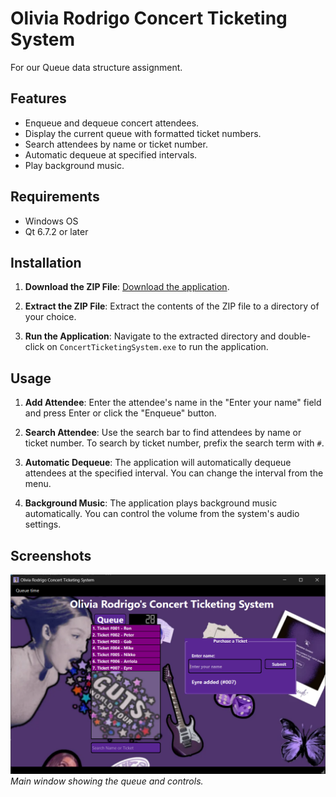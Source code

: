 # Olivia Rodrigo Concert Ticketing System

For our Queue data structure assignment.

## Features

- Enqueue and dequeue concert attendees.
- Display the current queue with formatted ticket numbers.
- Search attendees by name or ticket number.
- Automatic dequeue at specified intervals.
- Play background music.

## Requirements

- Windows OS
- Qt 6.7.2 or later

## Installation

1. **Download the ZIP File**: [Download the application](https://github.com/lucifron28/Ticket-Management-System-Using-Queue-Data-Structure/blob/main/Cada-Queue.zip).

2. **Extract the ZIP File**: Extract the contents of the ZIP file to a directory of your choice.

3. **Run the Application**: Navigate to the extracted directory and double-click on `ConcertTicketingSystem.exe` to run the application.

## Usage

1. **Add Attendee**: Enter the attendee's name in the "Enter your name" field and press Enter or click the "Enqueue" button.

2. **Search Attendee**: Use the search bar to find attendees by name or ticket number. To search by ticket number, prefix the search term with `#`.

3. **Automatic Dequeue**: The application will automatically dequeue attendees at the specified interval. You can change the interval from the menu.

4. **Background Music**: The application plays background music automatically. You can control the volume from the system's audio settings.

## Screenshots

![Main Window](screenshots/main.png)
*Main window showing the queue and controls.*
